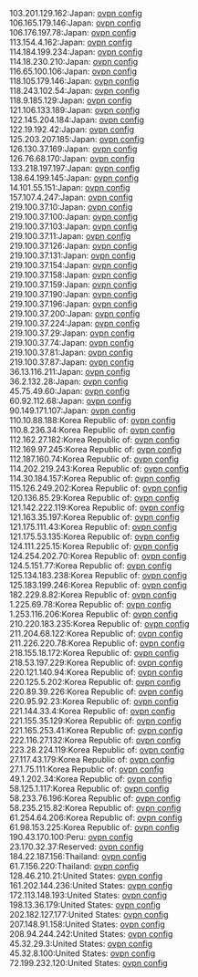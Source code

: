 103.201.129.162:Japan: [ovpn config](vpn/103_201_129_162.ovpn)  
106.165.179.146:Japan: [ovpn config](vpn/106_165_179_146.ovpn)  
106.176.197.78:Japan: [ovpn config](vpn/106_176_197_78.ovpn)  
113.154.4.162:Japan: [ovpn config](vpn/113_154_4_162.ovpn)  
114.184.199.234:Japan: [ovpn config](vpn/114_184_199_234.ovpn)  
114.18.230.210:Japan: [ovpn config](vpn/114_18_230_210.ovpn)  
116.65.100.106:Japan: [ovpn config](vpn/116_65_100_106.ovpn)  
118.105.179.146:Japan: [ovpn config](vpn/118_105_179_146.ovpn)  
118.243.102.54:Japan: [ovpn config](vpn/118_243_102_54.ovpn)  
118.9.185.129:Japan: [ovpn config](vpn/118_9_185_129.ovpn)  
121.106.133.189:Japan: [ovpn config](vpn/121_106_133_189.ovpn)  
122.145.204.184:Japan: [ovpn config](vpn/122_145_204_184.ovpn)  
122.19.192.42:Japan: [ovpn config](vpn/122_19_192_42.ovpn)  
125.203.207.185:Japan: [ovpn config](vpn/125_203_207_185.ovpn)  
126.130.37.169:Japan: [ovpn config](vpn/126_130_37_169.ovpn)  
126.76.68.170:Japan: [ovpn config](vpn/126_76_68_170.ovpn)  
133.218.197.197:Japan: [ovpn config](vpn/133_218_197_197.ovpn)  
138.64.199.145:Japan: [ovpn config](vpn/138_64_199_145.ovpn)  
14.101.55.151:Japan: [ovpn config](vpn/14_101_55_151.ovpn)  
157.107.4.247:Japan: [ovpn config](vpn/157_107_4_247.ovpn)  
219.100.37.10:Japan: [ovpn config](vpn/219_100_37_10.ovpn)  
219.100.37.100:Japan: [ovpn config](vpn/219_100_37_100.ovpn)  
219.100.37.103:Japan: [ovpn config](vpn/219_100_37_103.ovpn)  
219.100.37.11:Japan: [ovpn config](vpn/219_100_37_11.ovpn)  
219.100.37.126:Japan: [ovpn config](vpn/219_100_37_126.ovpn)  
219.100.37.131:Japan: [ovpn config](vpn/219_100_37_131.ovpn)  
219.100.37.154:Japan: [ovpn config](vpn/219_100_37_154.ovpn)  
219.100.37.158:Japan: [ovpn config](vpn/219_100_37_158.ovpn)  
219.100.37.159:Japan: [ovpn config](vpn/219_100_37_159.ovpn)  
219.100.37.190:Japan: [ovpn config](vpn/219_100_37_190.ovpn)  
219.100.37.196:Japan: [ovpn config](vpn/219_100_37_196.ovpn)  
219.100.37.200:Japan: [ovpn config](vpn/219_100_37_200.ovpn)  
219.100.37.224:Japan: [ovpn config](vpn/219_100_37_224.ovpn)  
219.100.37.29:Japan: [ovpn config](vpn/219_100_37_29.ovpn)  
219.100.37.74:Japan: [ovpn config](vpn/219_100_37_74.ovpn)  
219.100.37.81:Japan: [ovpn config](vpn/219_100_37_81.ovpn)  
219.100.37.87:Japan: [ovpn config](vpn/219_100_37_87.ovpn)  
36.13.116.211:Japan: [ovpn config](vpn/36_13_116_211.ovpn)  
36.2.132.28:Japan: [ovpn config](vpn/36_2_132_28.ovpn)  
45.75.49.60:Japan: [ovpn config](vpn/45_75_49_60.ovpn)  
60.92.112.68:Japan: [ovpn config](vpn/60_92_112_68.ovpn)  
90.149.171.107:Japan: [ovpn config](vpn/90_149_171_107.ovpn)  
110.10.88.188:Korea Republic of: [ovpn config](vpn/110_10_88_188.ovpn)  
110.8.236.34:Korea Republic of: [ovpn config](vpn/110_8_236_34.ovpn)  
112.162.27.182:Korea Republic of: [ovpn config](vpn/112_162_27_182.ovpn)  
112.169.97.245:Korea Republic of: [ovpn config](vpn/112_169_97_245.ovpn)  
112.187.160.74:Korea Republic of: [ovpn config](vpn/112_187_160_74.ovpn)  
114.202.219.243:Korea Republic of: [ovpn config](vpn/114_202_219_243.ovpn)  
114.30.184.157:Korea Republic of: [ovpn config](vpn/114_30_184_157.ovpn)  
115.126.249.202:Korea Republic of: [ovpn config](vpn/115_126_249_202.ovpn)  
120.136.85.29:Korea Republic of: [ovpn config](vpn/120_136_85_29.ovpn)  
121.142.222.119:Korea Republic of: [ovpn config](vpn/121_142_222_119.ovpn)  
121.163.35.197:Korea Republic of: [ovpn config](vpn/121_163_35_197.ovpn)  
121.175.111.43:Korea Republic of: [ovpn config](vpn/121_175_111_43.ovpn)  
121.175.53.135:Korea Republic of: [ovpn config](vpn/121_175_53_135.ovpn)  
124.111.225.15:Korea Republic of: [ovpn config](vpn/124_111_225_15.ovpn)  
124.254.202.70:Korea Republic of: [ovpn config](vpn/124_254_202_70.ovpn)  
124.5.151.77:Korea Republic of: [ovpn config](vpn/124_5_151_77.ovpn)  
125.134.183.238:Korea Republic of: [ovpn config](vpn/125_134_183_238.ovpn)  
125.183.199.246:Korea Republic of: [ovpn config](vpn/125_183_199_246.ovpn)  
182.229.8.82:Korea Republic of: [ovpn config](vpn/182_229_8_82.ovpn)  
1.225.69.78:Korea Republic of: [ovpn config](vpn/1_225_69_78.ovpn)  
1.253.116.206:Korea Republic of: [ovpn config](vpn/1_253_116_206.ovpn)  
210.220.183.235:Korea Republic of: [ovpn config](vpn/210_220_183_235.ovpn)  
211.204.68.122:Korea Republic of: [ovpn config](vpn/211_204_68_122.ovpn)  
211.226.220.78:Korea Republic of: [ovpn config](vpn/211_226_220_78.ovpn)  
218.155.18.172:Korea Republic of: [ovpn config](vpn/218_155_18_172.ovpn)  
218.53.197.229:Korea Republic of: [ovpn config](vpn/218_53_197_229.ovpn)  
220.121.140.94:Korea Republic of: [ovpn config](vpn/220_121_140_94.ovpn)  
220.125.5.202:Korea Republic of: [ovpn config](vpn/220_125_5_202.ovpn)  
220.89.39.226:Korea Republic of: [ovpn config](vpn/220_89_39_226.ovpn)  
220.95.92.23:Korea Republic of: [ovpn config](vpn/220_95_92_23.ovpn)  
221.144.33.4:Korea Republic of: [ovpn config](vpn/221_144_33_4.ovpn)  
221.155.35.129:Korea Republic of: [ovpn config](vpn/221_155_35_129.ovpn)  
221.165.253.41:Korea Republic of: [ovpn config](vpn/221_165_253_41.ovpn)  
222.116.27.132:Korea Republic of: [ovpn config](vpn/222_116_27_132.ovpn)  
223.28.224.119:Korea Republic of: [ovpn config](vpn/223_28_224_119.ovpn)  
27.117.43.179:Korea Republic of: [ovpn config](vpn/27_117_43_179.ovpn)  
27.1.75.111:Korea Republic of: [ovpn config](vpn/27_1_75_111.ovpn)  
49.1.202.34:Korea Republic of: [ovpn config](vpn/49_1_202_34.ovpn)  
58.125.1.117:Korea Republic of: [ovpn config](vpn/58_125_1_117.ovpn)  
58.233.76.196:Korea Republic of: [ovpn config](vpn/58_233_76_196.ovpn)  
58.235.215.82:Korea Republic of: [ovpn config](vpn/58_235_215_82.ovpn)  
61.254.64.206:Korea Republic of: [ovpn config](vpn/61_254_64_206.ovpn)  
61.98.153.225:Korea Republic of: [ovpn config](vpn/61_98_153_225.ovpn)  
190.43.170.100:Peru: [ovpn config](vpn/190_43_170_100.ovpn)  
23.170.32.37:Reserved: [ovpn config](vpn/23_170_32_37.ovpn)  
184.22.187.156:Thailand: [ovpn config](vpn/184_22_187_156.ovpn)  
61.7.156.220:Thailand: [ovpn config](vpn/61_7_156_220.ovpn)  
128.46.210.21:United States: [ovpn config](vpn/128_46_210_21.ovpn)  
161.202.144.236:United States: [ovpn config](vpn/161_202_144_236.ovpn)  
172.113.148.193:United States: [ovpn config](vpn/172_113_148_193.ovpn)  
198.13.36.179:United States: [ovpn config](vpn/198_13_36_179.ovpn)  
202.182.127.177:United States: [ovpn config](vpn/202_182_127_177.ovpn)  
207.148.91.158:United States: [ovpn config](vpn/207_148_91_158.ovpn)  
208.94.244.242:United States: [ovpn config](vpn/208_94_244_242.ovpn)  
45.32.29.3:United States: [ovpn config](vpn/45_32_29_3.ovpn)  
45.32.8.100:United States: [ovpn config](vpn/45_32_8_100.ovpn)  
72.199.232.120:United States: [ovpn config](vpn/72_199_232_120.ovpn)  
